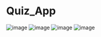 # Quiz_App

![image](https://user-images.githubusercontent.com/79990108/109835190-027ba500-7c69-11eb-9ae3-71d0ac74ff5e.png)
![image](https://user-images.githubusercontent.com/79990108/109835322-20e1a080-7c69-11eb-8d43-af3c95fad900.png)
![image](https://user-images.githubusercontent.com/79990108/109835381-2ccd6280-7c69-11eb-92ff-4b1f408b77c7.png)
![image](https://user-images.githubusercontent.com/79990108/109835433-36ef6100-7c69-11eb-8677-a8b7ed816d16.png)
